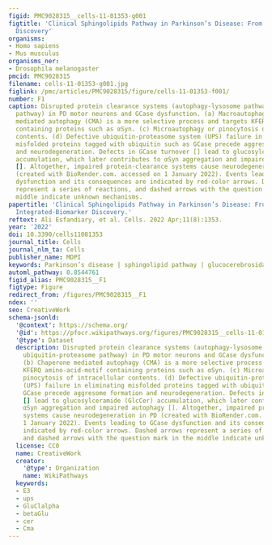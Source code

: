 ```yaml
---
figid: PMC9028315__cells-11-01353-g001
figtitle: 'Clinical Sphingolipids Pathway in Parkinson’s Disease: From GCase to Integrated-Biomarker
  Discovery'
organisms:
- Homo sapiens
- Mus musculus
organisms_ner:
- Drosophila melanogaster
pmcid: PMC9028315
filename: cells-11-01353-g001.jpg
figlink: /pmc/articles/PMC9028315/figure/cells-11-01353-f001/
number: F1
caption: Disrupted protein clearance systems (autophagy-lysosome pathway and ubiquitin-proteasome
  pathway) in PD motor neurons and GCase dysfunction. (a) Macroautophagy. (b) Chaperone
  mediated autophagy (CMA) is a more selective process and targets KFERQ amino-acid-motif
  containing proteins such as αSyn. (c) Microautophagy or pinocytosis of intracellular
  contents. (d) Defective ubiquitin-proteasome system (UPS) failure in eliminating
  misfolded proteins tagged with ubiquitin such as GCase precede aggresome formation
  and neurodegeneration. Defects in GCase turnover [] lead to glucosylceramide (GlcCer)
  accumulation, which later contributes to αSyn aggregation and impaired autophagy
  []. Altogether, impaired protein-clearance systems cause neurodegeneration in PD
  (created with BioRender.com. accessed on 1 January 2022). Events leading to GCase
  dysfunction and its consequences are indicated by red-color arrows. Dashed arrows
  represent a series of reactions, and dashed arrows with the question mark in the
  middle indicate unknown mechanisms.
papertitle: 'Clinical Sphingolipids Pathway in Parkinson’s Disease: From GCase to
  Integrated-Biomarker Discovery.'
reftext: Ali Esfandiary, et al. Cells. 2022 Apr;11(8):1353.
year: '2022'
doi: 10.3390/cells11081353
journal_title: Cells
journal_nlm_ta: Cells
publisher_name: MDPI
keywords: Parkinson’s disease | sphingolipid pathway | glucocerebrosidase1 | diagnosis
automl_pathway: 0.8544761
figid_alias: PMC9028315__F1
figtype: Figure
redirect_from: /figures/PMC9028315__F1
ndex: ''
seo: CreativeWork
schema-jsonld:
  '@context': https://schema.org/
  '@id': https://pfocr.wikipathways.org/figures/PMC9028315__cells-11-01353-g001.html
  '@type': Dataset
  description: Disrupted protein clearance systems (autophagy-lysosome pathway and
    ubiquitin-proteasome pathway) in PD motor neurons and GCase dysfunction. (a) Macroautophagy.
    (b) Chaperone mediated autophagy (CMA) is a more selective process and targets
    KFERQ amino-acid-motif containing proteins such as αSyn. (c) Microautophagy or
    pinocytosis of intracellular contents. (d) Defective ubiquitin-proteasome system
    (UPS) failure in eliminating misfolded proteins tagged with ubiquitin such as
    GCase precede aggresome formation and neurodegeneration. Defects in GCase turnover
    [] lead to glucosylceramide (GlcCer) accumulation, which later contributes to
    αSyn aggregation and impaired autophagy []. Altogether, impaired protein-clearance
    systems cause neurodegeneration in PD (created with BioRender.com. accessed on
    1 January 2022). Events leading to GCase dysfunction and its consequences are
    indicated by red-color arrows. Dashed arrows represent a series of reactions,
    and dashed arrows with the question mark in the middle indicate unknown mechanisms.
  license: CC0
  name: CreativeWork
  creator:
    '@type': Organization
    name: WikiPathways
  keywords:
  - E3
  - ups
  - GluClalpha
  - betaGlu
  - cer
  - Cma
---
```

